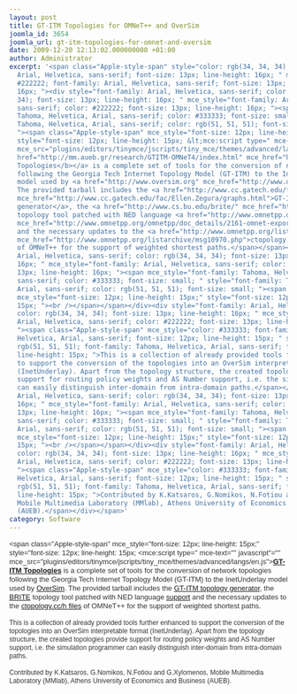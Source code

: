 ```yaml
---
layout: post
title: GT-ITM Topologies for OMNeT++ and OverSim
joomla_id: 3654
joomla_url: gt-itm-topologies-for-omnet-and-oversim
date: 2009-12-20 12:13:02.000000000 +01:00
author: Administrator
excerpt: '<span class="Apple-style-span" style="color: rgb(34, 34, 34); font-family:
  Arial, Helvetica, sans-serif; font-size: 13px; line-height: 16px; " mce_style="color:
  #222222; font-family: Arial, Helvetica, sans-serif; font-size: 13px; line-height:
  16px; "><div style="font-family: Arial, Helvetica, sans-serif; color: rgb(34, 34,
  34); font-size: 13px; line-height: 16px; " mce_style="font-family: Arial, Helvetica,
  sans-serif; color: #222222; font-size: 13px; line-height: 16px; "><span mce_style="font-family:
  Tahoma, Helvetica, Arial, sans-serif; color: #333333; font-size: small; " style="font-family:
  Tahoma, Helvetica, Arial, sans-serif; color: rgb(51, 51, 51); font-size: small;
  "><span class="Apple-style-span" mce_style="font-size: 12px; line-height: 15px;"
  style="font-size: 12px; line-height: 15px; &lt;mce:script type=" mce-text="" javascript"=""
  mce_src="plugins/editors/tinymce/jscripts/tiny_mce/themes/advanced/langs/en.js"><a
  href="http://mm.aueb.gr/research/GTITM-OMNeT4/index.html" mce_href="http://mm.aueb.gr/research/GTITM-OMNeT4/index.html"><b>GT-ITM
  Topologies</b></a> is a complete set of tools for the conversion of network topologies
  following the Georgia Tech Internet Topology Model (GT-ITM) to the InetUnderlay
  model used by <a href="http://www.oversim.org" mce_href="http://www.oversim.org">OverSim</a>.
  The provided tarball includes the <a href="http://www.cc.gatech.edu/fac/Ellen.Zegura/graphs.html"
  mce_href="http://www.cc.gatech.edu/fac/Ellen.Zegura/graphs.html">GT-ITM topology
  generator</a>, the <a href="http://www.cs.bu.edu/brite/" mce_href="http://www.cs.bu.edu/brite/">BRITE</a>
  topology tool patched with NED language <a href="http://www.omnetpp.org/omnetpp/doc_details/2161-omnet-export-for-brite-21"
  mce_href="http://www.omnetpp.org/omnetpp/doc_details/2161-omnet-export-for-brite-21">support</a>
  and the necessary updates to the <a href="http://www.omnetpp.org/listarchive/msg10970.php"
  mce_href="http://www.omnetpp.org/listarchive/msg10970.php">ctopology.cc/h files</a>
  of OMNeT++ for the support of weighted shortest paths.</span></span></div><div style="font-family:
  Arial, Helvetica, sans-serif; color: rgb(34, 34, 34); font-size: 13px; line-height:
  16px; " mce_style="font-family: Arial, Helvetica, sans-serif; color: #222222; font-size:
  13px; line-height: 16px; "><span mce_style="font-family: Tahoma, Helvetica, Arial,
  sans-serif; color: #333333; font-size: small; " style="font-family: Tahoma, Helvetica,
  Arial, sans-serif; color: rgb(51, 51, 51); font-size: small; "><span class="Apple-style-span"
  mce_style="font-size: 12px; line-height: 15px;" style="font-size: 12px; line-height:
  15px; "><br /></span></span></div><div style="font-family: Arial, Helvetica, sans-serif;
  color: rgb(34, 34, 34); font-size: 13px; line-height: 16px; " mce_style="font-family:
  Arial, Helvetica, sans-serif; color: #222222; font-size: 13px; line-height: 16px;
  "><span class="Apple-style-span" mce_style="color: #333333; font-family: Tahoma,
  Helvetica, Arial, sans-serif; font-size: 12px; line-height: 15px; " style="color:
  rgb(51, 51, 51); font-family: Tahoma, Helvetica, Arial, sans-serif; font-size: 12px;
  line-height: 15px; ">This is a collection of already provided tools further enhanced
  to support the conversion of the topologies into an OverSim interpretable format
  (InetUnderlay). Apart from the topology structure, the created topologies provide
  support for routing policy weights and AS Number support, i.e. the simulation programmer
  can easily distinguish inter-domain from intra-domain paths.</span></div><div style="font-family:
  Arial, Helvetica, sans-serif; color: rgb(34, 34, 34); font-size: 13px; line-height:
  16px; " mce_style="font-family: Arial, Helvetica, sans-serif; color: #222222; font-size:
  13px; line-height: 16px; "><span mce_style="font-family: Tahoma, Helvetica, Arial,
  sans-serif; color: #333333; font-size: small; " style="font-family: Tahoma, Helvetica,
  Arial, sans-serif; color: rgb(51, 51, 51); font-size: small; "><span class="Apple-style-span"
  mce_style="font-size: 12px; line-height: 15px;" style="font-size: 12px; line-height:
  15px; "><br /></span></span></div><div style="font-family: Arial, Helvetica, sans-serif;
  color: rgb(34, 34, 34); font-size: 13px; line-height: 16px; " mce_style="font-family:
  Arial, Helvetica, sans-serif; color: #222222; font-size: 13px; line-height: 16px;
  "><span class="Apple-style-span" mce_style="color: #333333; font-family: Tahoma,
  Helvetica, Arial, sans-serif; font-size: 12px; line-height: 15px; " style="color:
  rgb(51, 51, 51); font-family: Tahoma, Helvetica, Arial, sans-serif; font-size: 12px;
  line-height: 15px; ">Contributed by K.Katsaros, G.Nomikos, N.Fotiou and G.Xylomenos,
  Mobile Multimedia Laboratory (MMlab), Athens University of Economics and Business
  (AUEB).</span></div></span>'
category: Software
---
```

<span class="Apple-style-span" style="color: rgb(34, 34, 34); font-family: Arial, Helvetica, sans-serif; font-size: 13px; line-height: 16px; " mce_style="color: #222222; font-family: Arial, Helvetica, sans-serif; font-size: 13px; line-height: 16px; "><div style="font-family: Arial, Helvetica, sans-serif; color: rgb(34, 34, 34); font-size: 13px; line-height: 16px; " mce_style="font-family: Arial, Helvetica, sans-serif; color: #222222; font-size: 13px; line-height: 16px; "><span mce_style="font-family: Tahoma, Helvetica, Arial, sans-serif; color: #333333; font-size: small; " style="font-family: Tahoma, Helvetica, Arial, sans-serif; color: rgb(51, 51, 51); font-size: small; "><span class="Apple-style-span" mce_style="font-size: 12px; line-height: 15px;" style="font-size: 12px; line-height: 15px; &lt;mce:script type=" mce-text="" javascript"="" mce_src="plugins/editors/tinymce/jscripts/tiny_mce/themes/advanced/langs/en.js"><a href="http://mm.aueb.gr/research/GTITM-OMNeT4/index.html" mce_href="http://mm.aueb.gr/research/GTITM-OMNeT4/index.html"><b>GT-ITM Topologies</b></a> is a complete set of tools for the conversion of network topologies following the Georgia Tech Internet Topology Model (GT-ITM) to the InetUnderlay model used by <a href="http://www.oversim.org" mce_href="http://www.oversim.org">OverSim</a>. The provided tarball includes the <a href="http://www.cc.gatech.edu/fac/Ellen.Zegura/graphs.html" mce_href="http://www.cc.gatech.edu/fac/Ellen.Zegura/graphs.html">GT-ITM topology generator</a>, the <a href="http://www.cs.bu.edu/brite/" mce_href="http://www.cs.bu.edu/brite/">BRITE</a> topology tool patched with NED language <a href="http://www.omnetpp.org/omnetpp/doc_details/2161-omnet-export-for-brite-21" mce_href="http://www.omnetpp.org/omnetpp/doc_details/2161-omnet-export-for-brite-21">support</a> and the necessary updates to the <a href="http://www.omnetpp.org/listarchive/msg10970.php" mce_href="http://www.omnetpp.org/listarchive/msg10970.php">ctopology.cc/h files</a> of OMNeT++ for the support of weighted shortest paths.</span></span></div><div style="font-family: Arial, Helvetica, sans-serif; color: rgb(34, 34, 34); font-size: 13px; line-height: 16px; " mce_style="font-family: Arial, Helvetica, sans-serif; color: #222222; font-size: 13px; line-height: 16px; "><span mce_style="font-family: Tahoma, Helvetica, Arial, sans-serif; color: #333333; font-size: small; " style="font-family: Tahoma, Helvetica, Arial, sans-serif; color: rgb(51, 51, 51); font-size: small; "><span class="Apple-style-span" mce_style="font-size: 12px; line-height: 15px;" style="font-size: 12px; line-height: 15px; "><br /></span></span></div><div style="font-family: Arial, Helvetica, sans-serif; color: rgb(34, 34, 34); font-size: 13px; line-height: 16px; " mce_style="font-family: Arial, Helvetica, sans-serif; color: #222222; font-size: 13px; line-height: 16px; "><span class="Apple-style-span" mce_style="color: #333333; font-family: Tahoma, Helvetica, Arial, sans-serif; font-size: 12px; line-height: 15px; " style="color: rgb(51, 51, 51); font-family: Tahoma, Helvetica, Arial, sans-serif; font-size: 12px; line-height: 15px; ">This is a collection of already provided tools further enhanced to support the conversion of the topologies into an OverSim interpretable format (InetUnderlay). Apart from the topology structure, the created topologies provide support for routing policy weights and AS Number support, i.e. the simulation programmer can easily distinguish inter-domain from intra-domain paths.</span></div><div style="font-family: Arial, Helvetica, sans-serif; color: rgb(34, 34, 34); font-size: 13px; line-height: 16px; " mce_style="font-family: Arial, Helvetica, sans-serif; color: #222222; font-size: 13px; line-height: 16px; "><span mce_style="font-family: Tahoma, Helvetica, Arial, sans-serif; color: #333333; font-size: small; " style="font-family: Tahoma, Helvetica, Arial, sans-serif; color: rgb(51, 51, 51); font-size: small; "><span class="Apple-style-span" mce_style="font-size: 12px; line-height: 15px;" style="font-size: 12px; line-height: 15px; "><br /></span></span></div><div style="font-family: Arial, Helvetica, sans-serif; color: rgb(34, 34, 34); font-size: 13px; line-height: 16px; " mce_style="font-family: Arial, Helvetica, sans-serif; color: #222222; font-size: 13px; line-height: 16px; "><span class="Apple-style-span" mce_style="color: #333333; font-family: Tahoma, Helvetica, Arial, sans-serif; font-size: 12px; line-height: 15px; " style="color: rgb(51, 51, 51); font-family: Tahoma, Helvetica, Arial, sans-serif; font-size: 12px; line-height: 15px; ">Contributed by K.Katsaros, G.Nomikos, N.Fotiou and G.Xylomenos, Mobile Multimedia Laboratory (MMlab), Athens University of Economics and Business (AUEB).</span></div></span>
